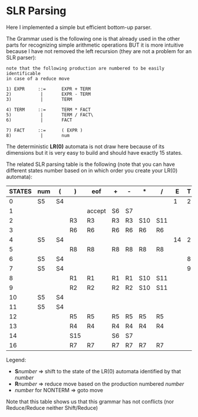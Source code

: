 # SLR Parsing 
Here I implemented a simple but efficient bottom-up parser.

The Grammar used is the following one is that already used in the other parts for recognizing simple arithmetic operations BUT it is more intuitive because I have not removed the left recursion (they are not a problem for an SLR parser):
```$xslt
note that the following production are numbered to be easily identificable 
in case of a reduce move

1) EXPR     ::=      EXPR + TERM
2)           |       EXPR - TERM
3)           |       TERM
          
4) TERM     ::=      TERM * FACT
5)           |       TERM / FACT\
6)           |       FACT
          
7) FACT     ::=      ( EXPR )
8)           |       num
```

The deterministic **LR(0)** automata is not draw here because of its dimensions but it is very easy to build and should have exactly 15 states.

The related SLR parsing table is the following (note that you can have different states number based on in which order you create your LR(0) automata):

| STATES |  num  |  (  |  )  |  eof  |  +  |  -  |  *  |  /  |  E  |  T  |  F  | 
|--------|-------|-----|-----|-------|-----|-----|-----|-----|-----|-----|-----|
|    0   |   S5  |  S4 |     |       |     |     |     |     |  1  |  2  |  3  |
|    1   |       |     |     | accept|  S6 |  S7 |     |     |     |     |     |
|    2   |       |     |  R3 |  R3   |  R3 |  R3 |  S10| S11 |     |     |     |
|    3   |       |     |  R6 |  R6   |  R6 |  R6 |  R6 |  R6 |     |     |     |
|    4   |   S5  | S4  |     |       |     |     |     |     |  14 |  2  |  3  |
|    5   |       |     |  R8 |  R8   |  R8 |  R8 |  R8 |  R8 |     |     |     |
|    6   |   S5  | S4  |     |       |     |     |     |     |     |  8  |  3  |
|    7   |   S5  | S4  |     |       |     |     |     |     |     |  9  |  3  |
|    8   |       |     |  R1 |  R1   |  R1 |  R1 | S10 | S11 |     |     |     |
|    9   |       |     |  R2 |  R2   |  R2 |  R2 | S10 | S11 |     |     |     |
|   10   |   S5  | S4  |     |       |     |     |     |     |     |     | 13  |
|   11   |   S5  | S4  |     |       |     |     |     |     |     |     | 12  |
|   12   |       |     |  R5 |  R5   |  R5 |  R5 |  R5 |  R5 |     |     |     |
|   13   |       |     |  R4 |  R4   |  R4 |  R4 |  R4 |  R4 |     |     |     |
|   14   |       |     | S15 |       |  S6 |  S7 |     |     |     |     |     |
|   16   |       |     |  R7 |  R7   |  R7 |  R7 |  R7 |  R7 |     |     |     |


Legend: 
- **S***number* => shift to the state of the LR(0) automata identified by that *number*
- **R***number* => reduce move based on the production numbered *number*
- *number* for NONTERM => goto move


Note that this table shows us that this grammar has not conflicts (nor Reduce/Reduce neither Shift/Reduce)
